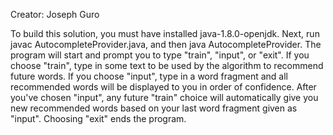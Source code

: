 Creator: Joseph Guro

To build this solution, you must have installed java-1.8.0-openjdk. Next, run javac AutocompleteProvider.java, and then java AutocompleteProvider. The program will start and prompt you to type "train", "input", or "exit". If you choose "train", type in some text to be used by the algorithm to recommend future words. If you choose "input", type in a word fragment and all recommended words will be displayed to you in order of confidence. After you've chosen "input", any future "train" choice will automatically give you new recommended words based on your last word fragment given as "input". Choosing "exit" ends the program.